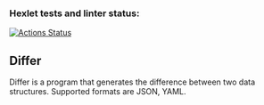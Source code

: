 ### Hexlet tests and linter status:
[![Actions Status](https://github.com/stardustvoid/php-project-48/actions/workflows/hexlet-check.yml/badge.svg)](https://github.com/stardustvoid/php-project-48/actions)

## Differ

Differ is a program that generates the difference between two data structures. Supported formats are JSON, YAML.